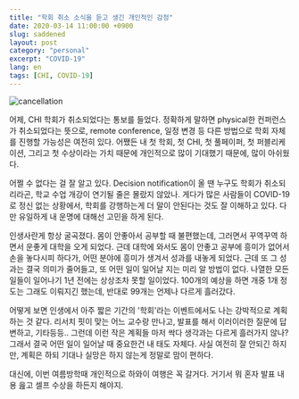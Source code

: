 ```yaml
---
title: "학회 취소 소식을 듣고 생긴 개인적인 감정"
date: 2020-03-14 11:00:00 +0900
slug: saddened
layout: post
category: "personal"
excerpt: "COVID-19"
lang: en
tags: [CHI, COVID-19]
---
```


![cancellation](/images/posts/cancellation.jpg)

어제, CHI 학회가 취소되었다는 통보를 들었다. 정확하게 말하면 physical한 컨퍼런스가 취소되었다는 뜻으로, remote conference, 일정 변경 등 다른 방법으로 학회 자체를 진행할 가능성은 여전히 있다. 어쨌든 내 첫 학회, 첫 CHI, 첫 풀페이퍼, 첫 퍼블리케이션, 그리고 첫 수상이라는 가치 때문에 개인적으로 많이 기대했기 때문에, 많이 아쉬웠다.

어쩔 수 없다는 걸 잘 알고 있다. Decision notification이 올 땐 누구도 학회가 취소되리라곤, 학교 수업 개강이 연기될 줄은 몰랐지 않았나. 게다가 많은 사람들이 COVID-19로 정신 없는 상황에서, 학회를 강행하는게 더 말이 안된다는 것도 잘 이해하고 있다. 다만 유일하게 내 운명에 대해선 고민을 하게 된다.

인생사란게 항상 굴곡졌다. 몸이 안좋아서 공부할 때 불편했는데, 그러면서 꾸역꾸역 하면서 운좋게 대학을 오게 되었다. 근데 대학에 와서도 몸이 안좋고 공부에 흥미가 없어서 손을 놓다시피 하다가, 어떤 분야에 흥미가 생겨서 성과를 내놓게 되었다. 근데 또 그 성과는 결국 의미가 줄어들고, 또 어떤 일이 일어날 지는 미리 알 방법이 없다. 나열한 모든 일들이 일어나기 1년 전에는 상상조차 못할 일이었다. 100개의 예상을 하면 개중 1개 정도는 그래도 이뤄지긴 했는데, 반대로 99개는 언제나 다르게 흘러갔다.

어떻게 보면 인생에서 아주 짧은 기간의 '학회'라는 이벤트에서도 나는 강박적으로 계획하는 것 같다. 리서치 핏이 맞는 어느 교수랑 만나고, 발표를 해서 이러이러한 질문에 답변하고, 기타등등.. 그런데 이런 작은 계획들 마저 싹다 생각과는 다르게 흘러가지 않나? 그래서 결국 어떤 일이 일어날 때 중요한건 내 태도 자체다. 사실 여전히 잘 안되긴 하지만, 계획은 하되 기대나 실망은 하지 않는게 정말로 맘이 편하다.

대신에, 이번 여름방학때 개인적으로 하와이 여행은 꼭 갈거다. 거기서 뭐 혼자 발표 내용 읊고 셀프 수상을 하든지 해야지.
